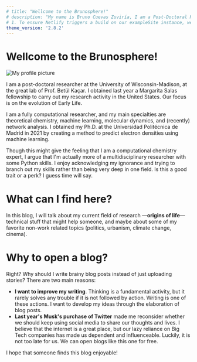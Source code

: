 ```yaml
---
# title: "Wellcome to the Brunosphere!"
# description: "My name is Bruno Cuevas Zuviría, I am a Post-Doctoral Researcher and this is my blog"
# 1. To ensure Netlify triggers a build on our exampleSite instance, we need to change a file in the exampleSite directory.
theme_version: '2.8.2'
---
```


# Wellcome to the Brunosphere! 

![My profile picture](images/profilePic.png)

I am a post-doctoral researcher at the University of Wisconsin-Madison, at the great lab of Prof. 
Betül Kaçar. I obtained last year a Margarita Salas fellowship to carry out my research activity 
in the United States. Our focus is on the evolution of Early Life.

I am a fully computational researcher, and my main specialties are theoretical chemistry, machine 
learning, molecular dynamics, and (recently) network analysis. I obtained my Ph.D. at the 
Universidad Politécnica de Madrid in 2021 by creating a method to
predict electron densities using machine learning.

Though this might give the feeling that I am a computational chemistry expert,  I argue that I'm 
actually more of a multidisciplinary researcher with some Python skills. I enjoy acknowledging my 
ignorance and trying to branch out my skills rather than being very deep in one field. Is this a 
good trait or a perk? I guess time will say.


# What can I find here?


In this blog, I will talk about my current field of research —**origins of life**— technical stuff 
that might help someone, and maybe about some of my favorite non-work related topics (politics, 
urbanism, climate change, cinema).

# Why to open a blog?

Right? Why should I write brainy blog posts instead of just uploading stories? There are
two main reasons:
- **I want to improve my writing**. Thinking is a fundamental activity, but it rarely solves any 
trouble if it is not followed by action. Writing is one of these actions. I want to develop
my ideas through the elaboration of blog posts.
- **Last year's Musk's purchase of Twitter** made me reconsider whether we should keep using social
media to share our thoughts and lives. I believe that the internet is a great place, but our lazy 
reliance on Big Tech companies has made us dependent and influenceable. Luckily, it is not too late 
for us. We can open blogs like this one for free. 

I hope that someone finds this blog enjoyable!